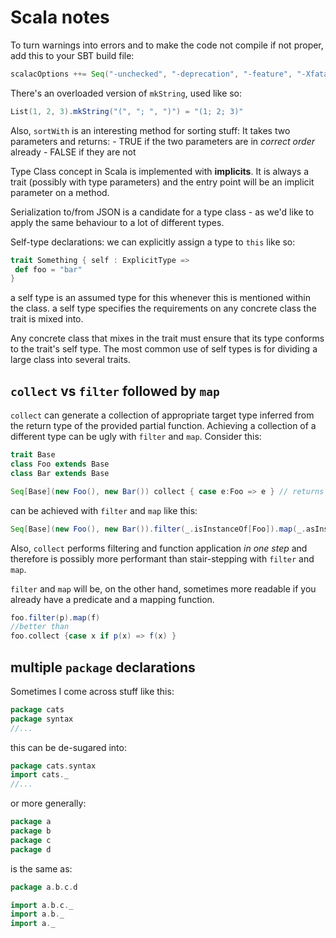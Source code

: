 # Scala notes

To turn warnings into errors and to make the code not compile if not proper, add this to your SBT build file:

```scala
scalacOptions ++= Seq("-unchecked", "-deprecation", "-feature", "-Xfatal-warnings")
```

There's an overloaded version of `mkString`, used like so:

```scala
List(1, 2, 3).mkString("(", "; ", ")") = "(1; 2; 3)"
```

Also, `sortWith` is an interesting method for sorting stuff: It takes two parameters and returns:
        - TRUE if the two parameters are in *correct order* already
        - FALSE if they are not

Type Class concept in Scala is implemented with **implicits**. It is always a trait (possibly with type parameters) and the entry point will be an implicit parameter on a method.

Serialization to/from JSON is a candidate for a type class - as we'd like to apply the same behaviour to a lot of different types.

Self-type declarations: we can explicitly assign a type to `this` like so:

```scala
trait Something { self : ExplicitType =>
 def foo = "bar"
}
```

a self type is an assumed type for this whenever this is mentioned within the class.
a self type specifies the requirements on any concrete class the trait is mixed into. 

Any concrete class that mixes in the trait must ensure that its type conforms to the trait's self type. The most common use of self types is for dividing a large class into several traits.


## `collect` vs `filter` followed by `map`

`collect` can generate a collection of appropriate target type inferred from the return type of the provided partial function. Achieving a collection of a different type can be ugly with `filter` and `map`. Consider this:

```scala
trait Base
class Foo extends Base
class Bar extends Base

Seq[Base](new Foo(), new Bar()) collect { case e:Foo => e } // returns Seq[Foo]
```
can be achieved with `filter` and `map` like this:

```scala
Seq[Base](new Foo(), new Bar()).filter(_.isInstanceOf[Foo]).map(_.asInstanceOf[Foo]) //returns Seq[Foo]
```

Also, `collect` performs filtering and function application _in one step_ and therefore is possibly more performant than stair-stepping with `filter` and `map`.

`filter` and `map` will be, on the other hand, sometimes more readable if you already have a predicate and a mapping function.

```scala
foo.filter(p).map(f)
//better than
foo.collect {case x if p(x) => f(x) }
```


## multiple `package` declarations

Sometimes I come across stuff like this:

```scala
package cats
package syntax
//...
```

this can be de-sugared into:

```scala
package cats.syntax
import cats._
//...
```

or more generally:

```scala
package a
package b
package c
package d
```

is the same as:

```scala
package a.b.c.d

import a.b.c._
import a.b._
import a._
```


